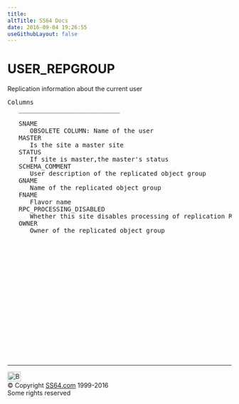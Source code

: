 ```yaml
---
title:
altTitle: SS64 Docs
date: 2016-09-04 19:26:55
useGithubLayout: false
---
```

<!-- #BeginLibraryItem "/Library/head_orad.lbi" --><!-- #EndLibraryItem --><h1>USER_REPGROUP </h1><p> Replication information about the current user </p> 
 
<pre>Columns
   ___________________________
 
   SNAME
      OBSOLETE COLUMN: Name of the user
   MASTER
      Is the site a master site
   STATUS
      If site is master,the master's status
   SCHEMA_COMMENT
      User description of the replicated object group
   GNAME
      Name of the replicated object group
   FNAME
      Flavor name
   RPC_PROCESSING_DISABLED
      Whether this site disables processing of replication RPC
   OWNER
      Owner of the replicated object group

</pre><!-- #BeginLibraryItem "/Library/foot_orad.lbi" --><p>
<!-- oracle-footer -->
<ins class="adsbygoogle" style="display:inline-block;width:300px;height:250px" data-ad-client="ca-pub-6140977852749469" data-ad-slot="4275490898"></ins>
<script>
(adsbygoogle = window.adsbygoogle || []).push({});
</script></p>
<hr>
<div id="bl" class="footer"><a href="USER_REPGROUP.html#"><img src="../images/top.png" width="30" height="22" alt="Back to the Top"></a></div>
<div id="br" class="footer, tagline">© Copyright <a href="http://ss64.com/">SS64.com</a> 1999-2016<br>
Some rights reserved</div>
<!-- #EndLibraryItem -->

